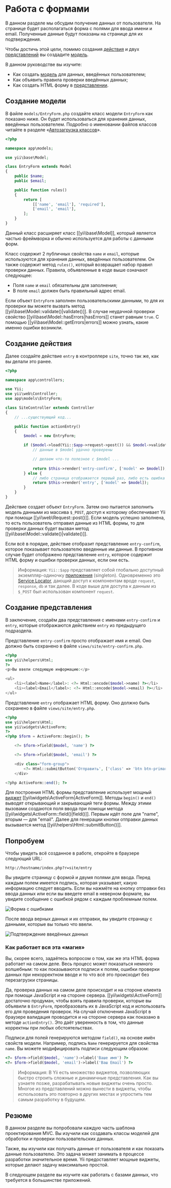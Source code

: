 Работа с формами
================

В данном разделе мы обсудим получение данных от пользователя. На странице будет располагаться форма с полями для ввода
имени и email. Полученные данные будут показаны на странице для их подтверждения.

Чтобы достичь этой цели, помимо создания [действия](structure-controllers.md) и двух [представлений](structure-views.md)
вы создадите [модель](structure-models.md).

В данном руководстве вы изучите:

* Как создать [модель](structure-models.md) для данных, введённых пользователем;
* Как объявить правила проверки введённых данных;
* Как создать HTML форму в [представлении](structure-views.md).


Создание модели <span id="creating-model"></span>
---------------------------------------------

В файле `models/EntryForm.php` создайте класс модели `EntryForm` как показано ниже. Он будет использоваться для
хранения данных, введённых пользователем. Подробно о именовании файлов классов читайте в разделе
«[Автозагрузка классов](concept-autoloading.md)».

```php
<?php

namespace app\models;

use yii\base\Model;

class EntryForm extends Model
{
    public $name;
    public $email;

    public function rules()
    {
        return [
            [['name', 'email'], 'required'],
            ['email', 'email'],
        ];
    }
}
```

Данный класс расширяет класс [[yii\base\Model]], который является частью фреймворка и обычно используется для работы
с данными форм.

Класс содержит 2 публичных свойства `name` и `email`, которые используются для хранения данных, введённых пользователем.
Он также содержит метод `rules()`, который возвращает набор правил проверки данных. Правила, объявленные в коде выше
означают следующее:

* Поля `name` и `email` обязательны для заполнения;
* В поле `email` должен быть правильный адрес email.

Если объект `EntryForm` заполнен пользовательскими данными, то для их проверки вы можете вызвать метод
[[yii\base\Model::validate()|validate()]]. В случае неудачной проверки свойство [[yii\base\Model::hasErrors|hasErrors]]
станет равным `true`. С помощью [[yii\base\Model::getErrors|errors]] можно узнать, какие именно ошибки возникли.


Создание действия <span id="creating-action"></span>
------------------------------------------------

Далее создайте действие `entry` в контроллере `site`, точно так же, как вы делали это ранее.

```php
<?php

namespace app\controllers;

use Yii;
use yii\web\Controller;
use app\models\EntryForm;

class SiteController extends Controller
{
    // ...существующий код...

    public function actionEntry()
    {
        $model = new EntryForm;

        if ($model->load(Yii::$app->request->post()) && $model->validate()) {
            // данные в $model удачно проверены

            // делаем что-то полезное с $model ...
 
            return $this->render('entry-confirm', ['model' => $model]);
        } else {
            // либо страница отображается первый раз, либо есть ошибка в данных
            return $this->render('entry', ['model' => $model]);
        }
    }
}
```

Действие создает объект `EntryForm`. Затем оно пытается заполнить модель данными из массива `$_POST`, доступ
к которому обеспечивает Yii при помощи [[yii\web\Request::post()]]. Если модель успешно заполнена, то есть пользователь
отправил данные из HTML формы, то для проверки данных будет вызван метод [[yii\base\Model::validate()|validate()]].

Если всё в порядке, действие отобразит представление `entry-confirm`, которое показывает пользователю введенные им данные.
В противном случае будет отображено представление `entry`, которое содержит HTML форму и ошибки проверки данных, если
они есть.

> Информация: `Yii::$app` представляет собой глобально доступный экземпляр-одиночку
[приложения](structure-applications.md) (singleton). Одновременно это [Service Locator](concept-service-locator.md),
дающий доступ к компонентам вроде `request`, `response`, `db` и так далее. В коде выше для доступа к данным из `$_POST`
был использован компонент `request`.


Создание представления <span id="creating-views"></span>
----------------------------------------------------

В заключение, создаём два представления с именами `entry-confirm` и `entry`, которые отображаются действием `entry` из
предыдущего подраздела.

Представление `entry-confirm` просто отображает имя и email. Оно должно быть сохранено в файле `views/site/entry-confirm.php`.

```php
<?php
use yii\helpers\Html;
?>
<p>Вы ввели следующую информацию:</p>

<ul>
    <li><label>Name</label>: <?= Html::encode($model->name) ?></li>
    <li><label>Email</label>: <?= Html::encode($model->email) ?></li>
</ul>
```

Представление `entry` отображает HTML форму. Оно должно быть сохранено в файле `views/site/entry.php`.

```php
<?php
use yii\helpers\Html;
use yii\widgets\ActiveForm;
?>
<?php $form = ActiveForm::begin(); ?>

    <?= $form->field($model, 'name') ?>

    <?= $form->field($model, 'email') ?>

    <div class="form-group">
        <?= Html::submitButton('Отправить', ['class' => 'btn btn-primary']) ?>
    </div>

<?php ActiveForm::end(); ?>
```

Для построения HTML формы представление использует мощный [виджет](structure-widgets.md) [[yii\widgets\ActiveForm|ActiveForm]].
Методы `begin()` и `end()` выводят открывающий и закрывающий теги формы. Между этими вызовами создаются поля ввода при
помощи метода [[yii\widgets\ActiveForm::field()|field()]]. Первым идёт поле для "name", вторым — для "email".
Далее для генерации кнопки отправки данных вызывается метод [[yii\helpers\Html::submitButton()]].


Попробуем <span id="trying-it-out"></span>
--------------------------------------

Чтобы увидеть всё созданное в работе, откройте в браузере следующий URL:

```
http://hostname/index.php?r=site/entry
```

Вы увидите страницу с формой и двумя полями для ввода. Перед каждым полем имеется подпись, которая указывает, какую
информацию следует вводить. Если вы нажмёте на кнопку отправки без ввода данных или если вы введете email в неверном
формате, вы увидите сообщение с ошибкой рядом с каждым проблемным полем.

![Форма с ошибками](images/start-form-validation.png)

После ввода верных данных и их отправки, вы увидите страницу с данными, которые вы только что ввели.

![Подтверждение введённых данных](images/start-entry-confirmation.png)



### Как работает вся эта «магия» <span id="magic-explained"></span>

Вы, скорее всего, задаётесь вопросом о том, как же эта HTML форма работает на самом деле. Весь процесс может показаться
немного волшебным: то как показываются подписи к полям, ошибки проверки данных при некорректном вводе и то что всё это
происходит без перезагрузки страницы.

Да, проверка данных на самом деле происходит и на стороне клиента при помощи JavaScript и на стороне сервера.
[[yii\widgets\ActiveForm]] достаточно продуман, чтобы взять правила проверки, которые вы объявили в `EntryForm`,
преобразовать их в JavaScript код и использовать его для проведения проверок. На случай отключения JavaScript в браузере
валидация проводится и на стороне сервера как показано в методе `actionEntry()`. Это даёт уверенность в том, что данные
корректны при любых обстоятельствах.

Подписи для полей генерируются методом `field()`, на основе имён свойств модели. Например, подпись `Name` генерируется
для свойства `name`. Вы можете модифицировать подписи следующим образом:

```php
<?= $form->field($model, 'name')->label('Ваше имя') ?>
<?= $form->field($model, 'email')->label('Ваш Email') ?>
```

> Информация: В Yii есть множество виджетов, позволяющих быстро строить сложные и динамичные представления.
  Как вы узнаете позже, разрабатывать новые виджеты очень просто. Многое из представлений можно вынести в виджеты, чтобы
  использовать это повторно в других местах и упростить тем самым разработку в будущем.

Резюме <span id="summary"></span>
-----------------------------

В данном разделе вы попробовали каждую часть шаблона проектирования MVC. Вы изучили как создавать классы моделей
для обработки и проверки пользовательских данных.

Также, вы изучили как получать данные от пользователя и как показать данные пользователю. Это задача может занимать в
процессе разработки значительное время. Yii предоставляет мощные виджеты, которые делают задачу максимально простой.

В следующем разделе вы изучите как работать с базами данных, что требуется в большинстве приложений.

